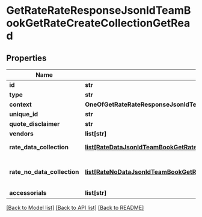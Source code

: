 # GetRateRateResponseJsonldTeamBookGetRateCreateCollectionGetRead

## Properties
Name | Type | Description | Notes
------------ | ------------- | ------------- | -------------
**id** | **str** |  | [optional] 
**type** | **str** |  | [optional] 
**context** | **OneOfGetRateRateResponseJsonldTeamBookGetRateCreateCollectionGetReadContext** |  | [optional] 
**unique_id** | **str** |  | [optional] 
**quote_disclaimer** | **str** |  | [optional] 
**vendors** | **list[str]** |  | [optional] 
**rate_data_collection** | [**list[RateDataJsonldTeamBookGetRateCreateCollectionGetRead]**](RateDataJsonldTeamBookGetRateCreateCollectionGetRead.md) | Rates from provider | [optional] 
**rate_no_data_collection** | [**list[RateNoDataJsonldTeamBookGetRateCreateCollectionGetRead]**](RateNoDataJsonldTeamBookGetRateCreateCollectionGetRead.md) | No rates available from provider | [optional] 
**accessorials** | **list[str]** |  | [optional] 

[[Back to Model list]](../README.md#documentation-for-models) [[Back to API list]](../README.md#documentation-for-api-endpoints) [[Back to README]](../README.md)

